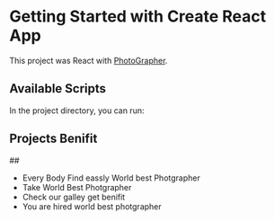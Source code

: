 # Getting Started with Create React App

This project was React with [PhotoGrapher](https://priceless-borg-35b100.netlify.app).

## Available Scripts

In the project directory, you can run:

## Projects Benifit
##<ul>
    <li>Every Body Find eassly World best Photgrapher </li>
    <li>Take World Best Photgrapher</li>
    <li>Check our galley get benifit</li>
    <li>You are hired world best photgrapher</li>
</ul>